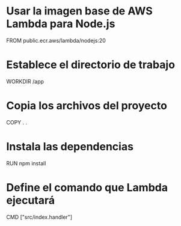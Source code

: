 # Usar la imagen base de AWS Lambda para Node.js
FROM public.ecr.aws/lambda/nodejs:20

# Establece el directorio de trabajo
WORKDIR /app

# Copia los archivos del proyecto
COPY . .

# Instala las dependencias
RUN npm install

# Define el comando que Lambda ejecutará
CMD ["src/index.handler"]